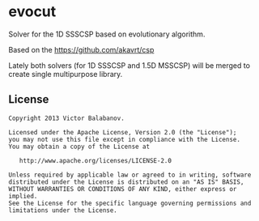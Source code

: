 evocut
======

Solver for the 1D SSSCSP based on evolutionary algorithm.

Based on the https://github.com/akavrt/csp

Lately both solvers (for 1D SSSCSP and 1.5D MSSCSP) will be merged to create
single multipurpose library.

License
-------

    Copyright 2013 Victor Balabanov.

    Licensed under the Apache License, Version 2.0 (the "License");
    you may not use this file except in compliance with the License.
    You may obtain a copy of the License at

       http://www.apache.org/licenses/LICENSE-2.0

    Unless required by applicable law or agreed to in writing, software
    distributed under the License is distributed on an "AS IS" BASIS,
    WITHOUT WARRANTIES OR CONDITIONS OF ANY KIND, either express or implied.
    See the License for the specific language governing permissions and
    limitations under the License.